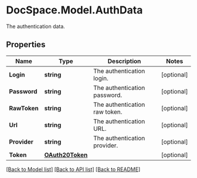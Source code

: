 # DocSpace.Model.AuthData
The authentication data.

## Properties

Name | Type | Description | Notes
------------ | ------------- | ------------- | -------------
**Login** | **string** | The authentication login. | [optional] 
**Password** | **string** | The authentication password. | [optional] 
**RawToken** | **string** | The authentication raw token. | [optional] 
**Url** | **string** | The authentication URL. | [optional] 
**Provider** | **string** | The authentication provider. | [optional] 
**Token** | [**OAuth20Token**](.md) |  | [optional] 

[[Back to Model list]](../README.md#documentation-for-models) [[Back to API list]](../README.md#documentation-for-api-endpoints) [[Back to README]](../README.md)


